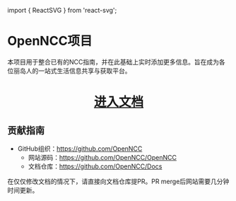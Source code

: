import { ReactSVG } from 'react-svg';

# OpenNCC项目

本项目用于整合已有的NCC指南，并在此基础上实时添加更多信息。旨在成为各位丽岛人的一站式生活信息共享与获取平台。

<center><h1><a href="/docs">进入文档</a></h1></center>

## 贡献指南

- GitHub组织：https://github.com/OpenNCC
  - 网站源码：https://github.com/OpenNCC/OpenNCC
  - 文档仓库：https://github.com/OpenNCC/Docs

在仅仅修改文档的情况下，请直接向文档仓库提PR。PR merge后网站需要几分钟时间更新。

